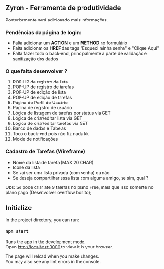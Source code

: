 ## Zyron - Ferramenta de produtividade
Posteriormente será adicionado mais informações.


### Pendências da página de login:
- Falta adicionar um **ACTION** e um **METHOD** no formulário
- Falta adicionar os **HREF** das tags <a> "Esqueci minha senha" e "Clique Aqui"
- Falta fazer todo o back-end, principalmente a parte de validação e sanitização dos dados

### O que falta desenvolver ?
1. POP-UP de registro de lista
2. POP-UP de registro de tarefas
3. POP-UP de edição de lista
4. POP-UP de edição de tarefas
5. Página de Perfil do Usuário
6. Página de registro de usuário
7. Lógica de listagem de tarefas por status via GET
8. Lógica de criar/editar lista via GET
9. Lógica de criar/editar tarefas via GET
10. Banco de dados e Tabelas
11. Todo o back-end pois não fiz nada kk
12. Molde de notificações


### Cadastro de Tarefas (Wireframe)
- Nome da lista de tarefa (MAX 20 CHAR)
- Icone da lista
- Se vai ser uma lista privada (com senha) ou não
- Se deseja compartilhar essa lista com alguma amigo, se sim, qual ?

Obs: Só pode criar até 9 tarefas no plano Free, mais que isso somente no plano pago (Desenvolver overflow bonito);



## Initialize
In the project directory, you can run:

### `npm start`

Runs the app in the development mode.\
Open [http://localhost:3000](http://localhost:3000) to view it in your browser.

The page will reload when you make changes.\
You may also see any lint errors in the console.
